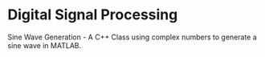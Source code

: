 # Digital Signal Processing

Sine Wave Generation - A C++ Class using complex numbers to generate a sine wave in MATLAB.
